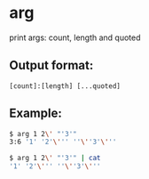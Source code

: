 # arg
print args: count, length and quoted

## Output format:
```
[count]:[length] [...quoted]
```

## Example:

``` sh
$ arg 1 2\' "'3'"
3:6 '1' '2'\''' ''\''3'\'''
```
``` sh
$ arg 1 2\' "'3'" | cat
'1' '2'\''' ''\''3'\'''
```
